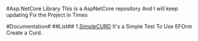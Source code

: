 #Asp.NetCore Library
This is a AspNetCore repository 
And I will keep updating
Fix the Project in Times

#Documentation#
##List##
1.[SimpleCURD](/Doc/SimpleCURD.MD) It's a Simple Test To Use EFOrm Create a Curd.

